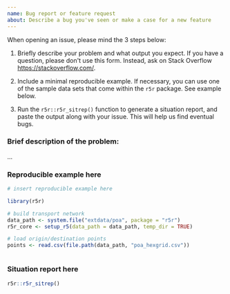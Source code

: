 ```yaml
---
name: Bug report or feature request
about: Describe a bug you've seen or make a case for a new feature
---
```

When opening an issue, please mind the 3 steps below:

1) Briefly describe your problem and what output you expect. If you have a question, please don't use this form. Instead, ask on Stack Overflow <https://stackoverflow.com/>.

2) Include a minimal reproducible example. If necessary, you can use one of the sample data sets that come within the `r5r` package. See example below.

3) Run the `r5r::r5r_sitrep()` function to generate a situation report, and paste the output along with your issue. This will help us find eventual bugs.

### Brief description of the problem:
...


### Reproducible example here
```r
# insert reproducible example here

library(r5r)

# build transport network
data_path <- system.file("extdata/poa", package = "r5r")
r5r_core <- setup_r5(data_path = data_path, temp_dir = TRUE)

# load origin/destination points
points <- read.csv(file.path(data_path, "poa_hexgrid.csv"))



```







### Situation report here
```r
r5r::r5r_sitrep()


```

